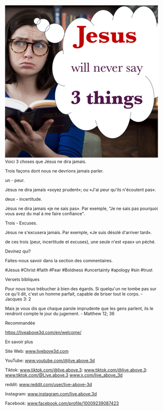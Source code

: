 ![Video cover image](../cover.jpg)
Voici 3 choses que Jésus ne dira jamais.

Trois façons dont nous ne devrions jamais parler.

un - peur.

Jésus ne dira jamais «soyez prudent»; ou «J'ai peur qu'ils n'écoutent pas».

deux - incertitude.

Jésus ne dira jamais «je ne sais pas». Par exemple, "Je ne sais pas pourquoi vous avez du mal à me faire confiance".

Trois - Excuses.

Jésus ne s'excusera jamais. Par exemple, «Je suis désolé d'arriver tard».

de ces trois (peur, incertitude et excuses), une seule n'est «pas» un péché.

Devinez qui?

Faites-nous savoir dans la section des commentaires.


#Jesus #Christ #faith #Fear #Boldness #uncertainty #apology #sin #trust


Versets bibliques

Pour nous tous trébucher à bien des égards. Si quelqu'un ne tombe pas sur ce qu'il dit, c'est un homme parfait, capable de briser tout le corps. - Jacques 3: 2

Mais je vous dis que chaque parole imprudente que les gens parlent, ils le rendront compte le jour du jugement. - Matthew 12; 36


Recommandée

https://liveabove3d.com/en/welcome/


En savoir plus

Site Web: www.livebove3d.com

YouTube: www.youtube.com/@live.above.3d

Tiktok: www.tiktok.com/@live.above.3: www.tiktok.com/@live.above.3: www.tiktok.com/@Live.above.3 www.x.com/live_above_3d

reddit: www.reddit.com/user/live-above-3d

Instagram: www.instagram.com/live.above.3d

Facebook: www.facebook.com/profile/10009239087423
